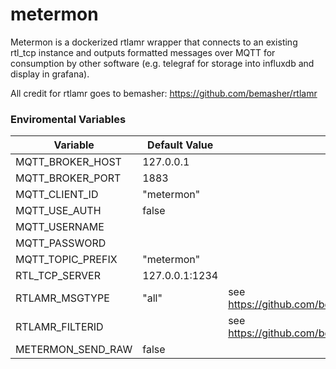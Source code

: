# metermon

Metermon is a dockerized rtlamr wrapper that connects to an existing rtl_tcp instance and outputs formatted messages over MQTT for consumption by other software (e.g. telegraf for storage into influxdb and display in grafana).  

All credit for rtlamr goes to bemasher: https://github.com/bemasher/rtlamr

### Enviromental Variables
| Variable          | Default Value | Notes |
|-------------------|---------------|-------|
| MQTT_BROKER_HOST  |  127.0.0.1    |       |
| MQTT_BROKER_PORT  |  1883         |       |
| MQTT_CLIENT_ID    |  "metermon"   |       |
| MQTT_USE_AUTH     |  false        |       |
| MQTT_USERNAME     |               |       |
| MQTT_PASSWORD     |               |       |
| MQTT_TOPIC_PREFIX | "metermon"    |       |
| RTL_TCP_SERVER    |127.0.0.1:1234 |       |
| RTLAMR_MSGTYPE    | "all"         |see https://github.com/bemasher/rtlamr/wiki/Configuration       |
| RTLAMR_FILTERID   |               |see https://github.com/bemasher/rtlamr/wiki/Configuration       |
| METERMON_SEND_RAW | false         |       |
